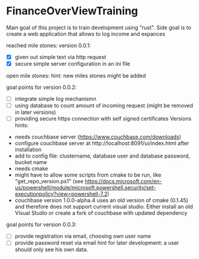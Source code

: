 # FinanceOverViewTraining
Main goal of this project is to train development using "rust". Side goal is to create a web application that allows to log income and expances

reached mile stones:
version 0.0.1:
- [x] given out simple text via http request
- [x] secure simple server configuration in an ini file

open mile stones:
hint: new miles stones might be added

goal points for version 0.0.2:
- [ ] integrate simple log mechanismn
- [ ] using database to count amount of incoming request (might be removed in later versions)
- [ ] providing secure https connection with self signed certificates
Versions hints:
* needs couchbase server (https://www.couchbase.com/downloads)
* configure couchbase server at http://localhost:8091/ui/index.html after installation
* add to config file: clustername, database user and database password, bucket name
* needs cmake
* might have to allow some scripts from cmake to be run, like "get_repo_version.ps1" (see https://docs.microsoft.com/en-us/powershell/module/microsoft.powershell.security/set-executionpolicy?view=powershell-7.2) 
* couchbase version 1.0.0-alpha.4 uses an old version of cmake (0.1.45) and therefore does not support current visual studio. Either install an old Visual Studio or create a fork of couchbase with updated dependency


goal points for version 0.0.3:
- [ ] provide registration via email, choosing own user name
- [ ] provide password reset via email
hint for later development: a user should only see his own data.
